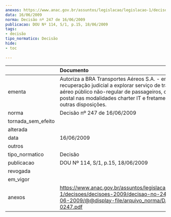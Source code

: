 ```yaml
---
anexos: https://www.anac.gov.br/assuntos/legislacao/legislacao-1/decisoes/decisoes-2009/decisao-no-247-de-16-06-2009/@@display-file/arquivo_norma/DA2009-0247.pdf
data: 16/06/2009
norma: Decisão nº 247 de 16/06/2009
publicacao: DOU Nº 114, S/1, p.15, 18/06/2009
tags:
- decisão
tipo_normatico: Decisão
hide: 
- toc 
 
---
```


|                    | Documento                                                                                                                                                                                                                         |
|:-------------------|:----------------------------------------------------------------------------------------------------------------------------------------------------------------------------------------------------------------------------------|
| ementa             | Autoriza a BRA Transportes Aéreos S.A. - em recuperação judicial a explorar serviço de transporte aéreo público não-regular de passageiros, carga e mala postal nas modalidades charter IT e fretamento, e dá outras disposições. |
| norma              | Decisão nº 247 de 16/06/2009                                                                                                                                                                                                      |
| tornada_sem_efeito |                                                                                                                                                                                                                                   |
| alterada           |                                                                                                                                                                                                                                   |
| data               | 16/06/2009                                                                                                                                                                                                                        |
| outros             |                                                                                                                                                                                                                                   |
| tipo_normatico     | Decisão                                                                                                                                                                                                                           |
| publicacao         | DOU Nº 114, S/1, p.15, 18/06/2009                                                                                                                                                                                                 |
| revogada           |                                                                                                                                                                                                                                   |
| em_vigor           |                                                                                                                                                                                                                                   |
| anexos             | https://www.anac.gov.br/assuntos/legislacao/legislacao-1/decisoes/decisoes-2009/decisao-no-247-de-16-06-2009/@@display-file/arquivo_norma/DA2009-0247.pdf                                                                         |